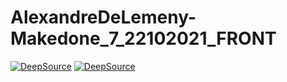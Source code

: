 # AlexandreDeLemeny-Makedone_7_22102021_FRONT
[![DeepSource](https://deepsource.io/gh/nitatemic/AlexandreDeLemeny-Makedone_7_22102021_FRONT.svg/?label=active+issues&show_trend=true&token=OkXgDuTPgbhWepEigan-tXqQ)](https://deepsource.io/gh/nitatemic/AlexandreDeLemeny-Makedone_7_22102021_FRONT/?ref=repository-badge) [![DeepSource](https://deepsource.io/gh/nitatemic/AlexandreDeLemeny-Makedone_7_22102021_FRONT.svg/?label=resolved+issues&show_trend=true&token=OkXgDuTPgbhWepEigan-tXqQ)](https://deepsource.io/gh/nitatemic/AlexandreDeLemeny-Makedone_7_22102021_FRONT/?ref=repository-badge)
